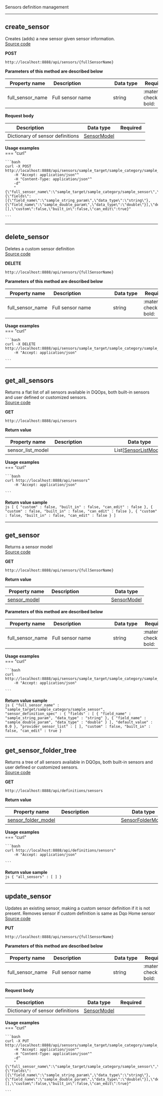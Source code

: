 Sensors definition management  


___  
## create_sensor  
Creates (adds) a new sensor given sensor information.  
[Source code](https://github.com/dqops/dqo/blob/develop/distribution/python/dqops/client/api/sensors/create_sensor.py)
  

**POST**
```
http://localhost:8888/api/sensors/{fullSensorName}  
```



**Parameters of this method are described below**  
  
|&nbsp;Property&nbsp;name&nbsp;|&nbsp;Description&nbsp;&nbsp;&nbsp;&nbsp;&nbsp;&nbsp;&nbsp;&nbsp;&nbsp;&nbsp;&nbsp;&nbsp;&nbsp;&nbsp;&nbsp;&nbsp;&nbsp;&nbsp;&nbsp;&nbsp;&nbsp;|&nbsp;Data&nbsp;type&nbsp;|&nbsp;Required&nbsp;|
|---------------|---------------------------------|-----------|-----------------|
|full_sensor_name|Full sensor name|string|:material-check-bold:|




**Request body**  
  
|&nbsp;Description&nbsp;&nbsp;&nbsp;&nbsp;&nbsp;&nbsp;&nbsp;&nbsp;&nbsp;&nbsp;&nbsp;&nbsp;&nbsp;&nbsp;&nbsp;&nbsp;&nbsp;&nbsp;&nbsp;&nbsp;&nbsp;|&nbsp;Data&nbsp;type&nbsp;|&nbsp;Required&nbsp;|
|---------------------------------|-----------|-----------------|
|Dictionary of sensor definitions|[SensorModel](../../models/sensors/#sensormodel)| |




**Usage examples**  
=== "curl"
      
    ```bash
    curl -X POST http://localhost:8888/api/sensors/sample_target/sample_category/sample_sensor^
		-H "Accept: application/json"^
		-H "Content-Type: application/json"^
		-d^
		"{\"full_sensor_name\":\"sample_target/sample_category/sample_sensor\",\"sensor_definition_spec\":{\"fields\":[{\"field_name\":\"sample_string_param\",\"data_type\":\"string\"},{\"field_name\":\"sample_double_param\",\"data_type\":\"double\"}],\"default_value\":0.0},\"provider_sensor_list\":[],\"custom\":false,\"built_in\":false,\"can_edit\":true}"

    ```




___  
## delete_sensor  
Deletes a custom sensor definition  
[Source code](https://github.com/dqops/dqo/blob/develop/distribution/python/dqops/client/api/sensors/delete_sensor.py)
  

**DELETE**
```
http://localhost:8888/api/sensors/{fullSensorName}  
```



**Parameters of this method are described below**  
  
|&nbsp;Property&nbsp;name&nbsp;|&nbsp;Description&nbsp;&nbsp;&nbsp;&nbsp;&nbsp;&nbsp;&nbsp;&nbsp;&nbsp;&nbsp;&nbsp;&nbsp;&nbsp;&nbsp;&nbsp;&nbsp;&nbsp;&nbsp;&nbsp;&nbsp;&nbsp;|&nbsp;Data&nbsp;type&nbsp;|&nbsp;Required&nbsp;|
|---------------|---------------------------------|-----------|-----------------|
|full_sensor_name|Full sensor name|string|:material-check-bold:|






**Usage examples**  
=== "curl"
      
    ```bash
    curl -X DELETE http://localhost:8888/api/sensors/sample_target/sample_category/sample_sensor^
		-H "Accept: application/json"

    ```




___  
## get_all_sensors  
Returns a flat list of all sensors available in DQOps, both built-in sensors and user defined or customized sensors.  
[Source code](https://github.com/dqops/dqo/blob/develop/distribution/python/dqops/client/api/sensors/get_all_sensors.py)
  

**GET**
```
http://localhost:8888/api/sensors  
```

**Return value**  
  
|&nbsp;Property&nbsp;name&nbsp;|&nbsp;Description&nbsp;&nbsp;&nbsp;&nbsp;&nbsp;&nbsp;&nbsp;&nbsp;&nbsp;&nbsp;&nbsp;&nbsp;&nbsp;&nbsp;&nbsp;&nbsp;&nbsp;&nbsp;&nbsp;&nbsp;&nbsp;|&nbsp;Data&nbsp;type&nbsp;|
|---------------|---------------------------------|-----------|
|sensor_list_model||List[[SensorListModel](../../models/sensors/#sensorlistmodel)]|








**Usage examples**  
=== "curl"
      
    ```bash
    curl http://localhost:8888/api/sensors^
		-H "Accept: application/json"

    ```



**Return value sample**  
    ```js
    [ {
	  "custom" : false,
	  "built_in" : false,
	  "can_edit" : false
	}, {
	  "custom" : false,
	  "built_in" : false,
	  "can_edit" : false
	}, {
	  "custom" : false,
	  "built_in" : false,
	  "can_edit" : false
	} ]
    ```


___  
## get_sensor  
Returns a sensor model  
[Source code](https://github.com/dqops/dqo/blob/develop/distribution/python/dqops/client/api/sensors/get_sensor.py)
  

**GET**
```
http://localhost:8888/api/sensors/{fullSensorName}  
```

**Return value**  
  
|&nbsp;Property&nbsp;name&nbsp;|&nbsp;Description&nbsp;&nbsp;&nbsp;&nbsp;&nbsp;&nbsp;&nbsp;&nbsp;&nbsp;&nbsp;&nbsp;&nbsp;&nbsp;&nbsp;&nbsp;&nbsp;&nbsp;&nbsp;&nbsp;&nbsp;&nbsp;|&nbsp;Data&nbsp;type&nbsp;|
|---------------|---------------------------------|-----------|
|[sensor_model](../../models/sensors/#sensormodel)||[SensorModel](../../models/sensors/#sensormodel)|




**Parameters of this method are described below**  
  
|&nbsp;Property&nbsp;name&nbsp;|&nbsp;Description&nbsp;&nbsp;&nbsp;&nbsp;&nbsp;&nbsp;&nbsp;&nbsp;&nbsp;&nbsp;&nbsp;&nbsp;&nbsp;&nbsp;&nbsp;&nbsp;&nbsp;&nbsp;&nbsp;&nbsp;&nbsp;|&nbsp;Data&nbsp;type&nbsp;|&nbsp;Required&nbsp;|
|---------------|---------------------------------|-----------|-----------------|
|full_sensor_name|Full sensor name|string|:material-check-bold:|






**Usage examples**  
=== "curl"
      
    ```bash
    curl http://localhost:8888/api/sensors/sample_target/sample_category/sample_sensor^
		-H "Accept: application/json"

    ```



**Return value sample**  
    ```js
    {
	  "full_sensor_name" : "sample_target/sample_category/sample_sensor",
	  "sensor_definition_spec" : {
	    "fields" : [ {
	      "field_name" : "sample_string_param",
	      "data_type" : "string"
	    }, {
	      "field_name" : "sample_double_param",
	      "data_type" : "double"
	    } ],
	    "default_value" : 0.0
	  },
	  "provider_sensor_list" : [ ],
	  "custom" : false,
	  "built_in" : false,
	  "can_edit" : true
	}
    ```


___  
## get_sensor_folder_tree  
Returns a tree of all sensors available in DQOps, both built-in sensors and user defined or customized sensors.  
[Source code](https://github.com/dqops/dqo/blob/develop/distribution/python/dqops/client/api/sensors/get_sensor_folder_tree.py)
  

**GET**
```
http://localhost:8888/api/definitions/sensors  
```

**Return value**  
  
|&nbsp;Property&nbsp;name&nbsp;|&nbsp;Description&nbsp;&nbsp;&nbsp;&nbsp;&nbsp;&nbsp;&nbsp;&nbsp;&nbsp;&nbsp;&nbsp;&nbsp;&nbsp;&nbsp;&nbsp;&nbsp;&nbsp;&nbsp;&nbsp;&nbsp;&nbsp;|&nbsp;Data&nbsp;type&nbsp;|
|---------------|---------------------------------|-----------|
|[sensor_folder_model](../../models/sensors/#sensorfoldermodel)||[SensorFolderModel](../../models/sensors/#sensorfoldermodel)|








**Usage examples**  
=== "curl"
      
    ```bash
    curl http://localhost:8888/api/definitions/sensors^
		-H "Accept: application/json"

    ```



**Return value sample**  
    ```js
    {
	  "all_sensors" : [ ]
	}
    ```


___  
## update_sensor  
Updates an existing sensor, making a custom sensor definition if it is not present. 
Removes sensor if custom definition is same as Dqo Home sensor  
[Source code](https://github.com/dqops/dqo/blob/develop/distribution/python/dqops/client/api/sensors/update_sensor.py)
  

**PUT**
```
http://localhost:8888/api/sensors/{fullSensorName}  
```



**Parameters of this method are described below**  
  
|&nbsp;Property&nbsp;name&nbsp;|&nbsp;Description&nbsp;&nbsp;&nbsp;&nbsp;&nbsp;&nbsp;&nbsp;&nbsp;&nbsp;&nbsp;&nbsp;&nbsp;&nbsp;&nbsp;&nbsp;&nbsp;&nbsp;&nbsp;&nbsp;&nbsp;&nbsp;|&nbsp;Data&nbsp;type&nbsp;|&nbsp;Required&nbsp;|
|---------------|---------------------------------|-----------|-----------------|
|full_sensor_name|Full sensor name|string|:material-check-bold:|




**Request body**  
  
|&nbsp;Description&nbsp;&nbsp;&nbsp;&nbsp;&nbsp;&nbsp;&nbsp;&nbsp;&nbsp;&nbsp;&nbsp;&nbsp;&nbsp;&nbsp;&nbsp;&nbsp;&nbsp;&nbsp;&nbsp;&nbsp;&nbsp;|&nbsp;Data&nbsp;type&nbsp;|&nbsp;Required&nbsp;|
|---------------------------------|-----------|-----------------|
|Dictionary of sensor definitions|[SensorModel](../../models/sensors/#sensormodel)| |




**Usage examples**  
=== "curl"
      
    ```bash
    curl -X PUT http://localhost:8888/api/sensors/sample_target/sample_category/sample_sensor^
		-H "Accept: application/json"^
		-H "Content-Type: application/json"^
		-d^
		"{\"full_sensor_name\":\"sample_target/sample_category/sample_sensor\",\"sensor_definition_spec\":{\"fields\":[{\"field_name\":\"sample_string_param\",\"data_type\":\"string\"},{\"field_name\":\"sample_double_param\",\"data_type\":\"double\"}],\"default_value\":0.0},\"provider_sensor_list\":[],\"custom\":false,\"built_in\":false,\"can_edit\":true}"

    ```




